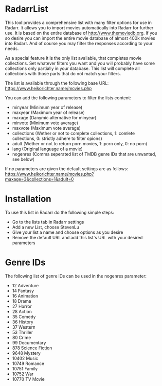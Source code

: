 # RadarrList

This tool provides a comprehensive list with many filter options for use in Radarr. It allows you to import movies automatically into Radarr for further use. It is based on the entire database of http://www.themoviedb.org. If you so desire you can import the entire movie database of almost 400k movies into Radarr. And of course you may filter the responses according to your needs.

As a special feature it is the only list available, that completes movie collections. Set whatever filters you want and you will probably have some collections only partially in your database. This list will complete all collections with those parts that do not match your filters.

The list is available through the following base URL:
https://www.heikorichter.name/movies.php

You can add the following parameters to filter the lists content:
- minyear	(Minimum year of release)
- maxyear	(Maximum year of release)
- maxage	(Danymic alternative for minyear)
- minvote	(Minimum vote average)
- maxvote	(Maximum vote average)
- collections	(Wether or not to complete collections, 1: comlete collections, 0: strictly adhere to filter opions)
- adult		(Wether or not to return porn movies, 1: porn only, 0: no porn)
- lang		(Original language of a movie)
- nogenres	(Comma seperated list of TMDB genre IDs that are unwanted, see below)

If no parameters are given the default settings are as follows:
https://www.heikorichter.name/movies.php?maxage=3&collections=1&adult=0

# Installation

To use this list in Radarr do the following simple steps:
* Go to the lists tab in Radarr settings
* Add a new List, choose StevenLu
* Give your list a name and choose options as you desire
* Remove the default URL and add this list's URL with your desired parameters

# Genre IDs

The following list of genre IDs can be used in the nogenres parameter:
- 12	Adventure
- 14	Fantasy
- 16	Animation
- 18	Drama
- 27	Horror
- 28	Action
- 35	Comedy
- 36	History
- 37	Western
- 53	Thriller
- 80	Crime
- 99	Documentary
- 878	Science Fiction
- 9648	Mystery
- 10402	Music
- 10749	Romance
- 10751	Family
- 10752	War
- 10770	TV Movie
